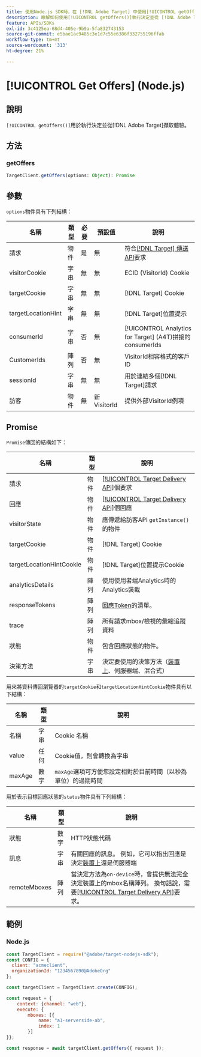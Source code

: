 ```yaml
---
title: 使用Node.js SDK時，在 [!DNL Adobe Target] 中使用[!UICONTROL getOffers()]
description: 瞭解如何使用[!UICONTROL getOffers()]執行決定並從 [!DNL Adobe Target]擷取體驗。
feature: APIs/SDKs
exl-id: 3c4125ea-68d4-405e-9b9a-5fa832743153
source-git-commit: e5bae1ac9485c3e1d7c55e6386f332755196ffab
workflow-type: tm+mt
source-wordcount: '313'
ht-degree: 21%

---
```


# [!UICONTROL Get Offers] (Node.js)

## 說明

`[!UICONTROL getOffers()]`用於執行決定並從[!DNL Adobe Target]擷取體驗。


## 方法

### getOffers

```js {line-numbers="true"}
TargetClient.getOffers(options: Object): Promise
```

## 參數

`options`物件具有下列結構：

| 名稱 | 類型 | 必要 | 預設值 | 說明 |
| --- |--- | --- | --- | --- |
| 請求 | 物件 | 是 | 無 | 符合[[!DNL Target] 傳送API](/help/dev/implement/delivery-api/overview.md)要求 |
| visitorCookie | 字串 | 無 | 無 | ECID (VisitorId) Cookie |
| targetCookie | 字串 | 無 | 無 | [!DNL Target] Cookie |
| targetLocationHint | 字串 | 無 | 無 | [!DNL Target]位置提示 |
| consumerId | 字串 | 否 | 無 | [!UICONTROL Analytics for Target] (A4T)拼接的consumerIds |
| CustomerIds | 陣列 | 否 | 無 | VisitorId相容格式的客戶ID |
| sessionId | 字串 | 無 | 無 | 用於連結多個[!DNL Target]請求 |
| 訪客 | 物件 | 無 | 新VisitorId | 提供外部VisitorId例項 |

## Promise

`Promise`傳回的結構如下：

| 名稱 | 類型 | 說明 |
| --- | --- | --- |
| 請求 | 物件 | [[!UICONTROL Target Delivery API]](/help/dev/implement/delivery-api/overview.md)個要求 |
| 回應 | 物件 | [[!UICONTROL Target Delivery API]](/help/dev/implement/delivery-api/overview.md)個回應 |
| visitorState | 物件 | 應傳遞給訪客API `getInstance()`的物件 |
| targetCookie | 物件 | [!DNL Target] Cookie |
| targetLocationHintCookie | 物件 | [!DNL Target]位置提示Cookie |
| analyticsDetails | 陣列 | 使用使用者端Analytics時的Analytics裝載 |
| responseTokens | 陣列 | [回應Token](https://experienceleague.adobe.com/docs/target/using/administer/response-tokens.html?)的清單。 |
| trace | 陣列 | 所有請求mbox/檢視的彙總追蹤資料 |
| 狀態 | 物件 | 包含回應狀態的物件。 |
| 決策方法 | 字串 | 決定要使用的決策方法（[裝置上](/help/dev/implement/server-side/sdk-guides/on-device-decisioning/overview.md)、伺服器端、混合式） |

用來將資料傳回瀏覽器的`targetCookie`和`targetLocationHintCookie`物件具有以下結構：

| 名稱 | 類型 | 說明 |
| --- | --- | --- |
| 名稱 | 字串 | Cookie 名稱 |
| value | 任何 | Cookie值，則會轉換為字串 |
| maxAge | 數字 | `maxAge`選項可方便您設定相對於目前時間（以秒為單位）的過期時間 |

用於表示目標回應狀態的`status`物件具有下列結構：

| 名稱 | 類型 | 說明 |
| --- | --- | --- |
| 狀態 | 數字 | HTTP狀態代碼 |
| 訊息 | 字串 | 有關回應的訊息。 例如，它可以指出回應是決定[裝置上](/help/dev/implement/server-side/sdk-guides/on-device-decisioning/overview.md)還是伺服器端 |
| remoteMboxes | 陣列 | 當決定方法為`on-device`時，會提供無法完全決定裝置上的mbox名稱陣列。 換句話說，需要[[!UICONTROL Target Delivery API]](/help/dev/implement/delivery-api/overview.md)要求。 |

## 範例

### Node.js

```js {line-numbers="true"}
const TargetClient = require("@adobe/target-nodejs-sdk");
const CONFIG = {
  client: "acmeclient",
  organizationId: "1234567890@AdobeOrg"
};

const targetClient = TargetClient.create(CONFIG);

const request = {
    context: {channel: "web"},
    execute: {
        mboxes: [{
            name: "a1-serverside-ab",
            index: 1
        }]
}};

const response = await targetClient.getOffers({ request });
```
